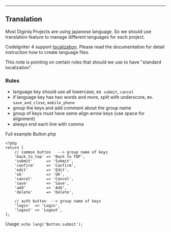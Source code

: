 
------------------------------------

## Translation

Most Diginiq Projects are using japanese language. So we should use translation feature to manage different languages for each project.

CodeIgniter 4 support [localization](https://codeigniter.com/user_guide/outgoing/localization.html). Please read the documentation for detail instruction how to create language files.

This note is pointing on certain rules that should we use to have "standard localization".

### Rules

- language key should use all lowercase, ex. `submit`, `cancel`
- if language key has two words and more, split with underscore, ex. `save_and_close`, `mobile_phone`
- group the keys and add comment about the group name
- group of keys must have same align arrow keys (use space for alignment)
- always end each line with comma

Full example Button.php

```
<?php
return [
	// common button   --> group name of keys
	'back_to_top' => 'Back to TOP',
	'submit'      => 'Submit',
	'confirm'     => 'Confirm',
	'edit'        => 'Edit',
	'ok'          => 'OK',
	'cancel'      => 'Cancel',
	'save'        => 'Save',
	'add'         => 'Add',
	'delete'      => 'Delete',

	// auth button  --> group name of keys
	'login'  => 'Login',
	'logout' => 'Logout',
];
```
Usage: `echo lang('Button.submit');`
  